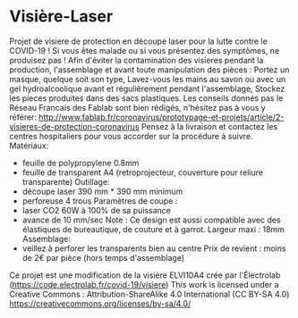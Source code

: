 # Visière-Laser
Projet de visiere de protection en découpe laser pour la lutte contre le COVID-19 !
Si vous êtes malade ou si vous présentez des symptômes, ne produisez pas !
Afin d'éviter la contamination des visieres pendant la production, l'assemblage et avant toute manipulation des pièces :
Portez un masque, quelque soit son type,
Lavez-vous les mains au savon ou avec un gel hydroalcoolique avant et régulièrement pendant l'assemblage,
Stockez les pieces produites dans des sacs plastiques.
Les conseils donnés pas le Réseau Francais des Fablab sont bien rédigés, n'hésitez pas à vous y référer:
http://www.fablab.fr/coronavirus/prototypage-et-projets/article/2-visieres-de-protection-coronavirus
Pensez à la livraison et contactez les centres hospitaliers pour vous accorder sur la procédure à suivre.
Matériaux:
- feuille de polypropylene 0.8mm
- feuille de transparent A4 (retroprojecteur, couverture pour reliure transparente)
Outillage:
- découpe laser 390 mm * 390 mm minimum
- perforeuse 4 trous
Paramètres de coupe :
- laser CO2 60W à 100% de sa puissance
- avance de 10 mm/sec
Note :
Ce design est aussi compatible avec des élastiques de bureautique, de couture et à garrot.
Largeur maxi : 18mm
Assemblage:
- veillez à perforer les transparents bien au centre
Prix de revient : moins de 2€ par pièce (hors temps d'assemblage)

Ce projet est une modification de la visière ELVI10A4 crée par l'Électrolab (https://code.electrolab.fr/covid-19/visiere)
This work is licensed under a Creative Commons :
Attribution-ShareAlike 4.0 International (CC BY-SA 4.0)
https://creativecommons.org/licenses/by-sa/4.0/
